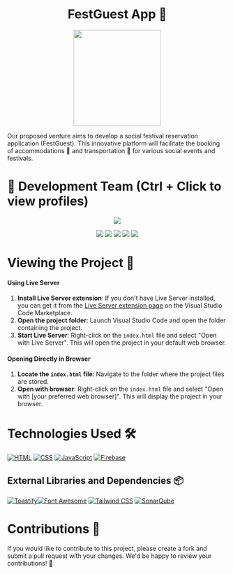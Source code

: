 <h1 align="center">FestGuest App 🎉</h1>

<p align="center">
<img width="200" height="220" src="https://github.com/marco-nh/FestGuest/assets/90756437/f77c8bf2-bfba-489d-a501-4b1ca032327c" align="center">
</p>

Our proposed venture aims to develop a social festival reservation application (FestGuest). This innovative platform will facilitate the booking of accommodations 🏨 and transportation 🚗 for various social events and festivals.

# 👥 Development Team (Ctrl + Click to view profiles)

<p align="center">
    <img src="https://github.com/marco-nh/FestGuest/assets/90756437/fb80a7c2-e8d2-4674-ba5d-f07f18e50e37"/>
</p>
<p align="center">
  <a href="https://github.com/AlejandroDavidArzolaSaavedra"><img src="https://img.shields.io/badge/GitHub-Alejandro-red?style=flat-square&logo=github"/></a>
  <a href="https://github.com/DavidDenoia"><img src="https://img.shields.io/badge/GitHub-David-green?style=flat-square&logo=github"/></a>
  <a href="https://github.com/Roichu5k"><img src="https://img.shields.io/badge/GitHub-Roi-orange?style=flat-square&logo=github"/></a>
  <a href="https://github.com/marco-nh"><img src="https://img.shields.io/badge/GitHub-Marco-blue?style=flat-square&logo=github"/></a>
  <a href="https://github.com/user-nizan"><img src="https://img.shields.io/badge/GitHub-Nizan-purple?style=flat-square&logo=github"/></a>
</p>


# Viewing the Project 👀

<h4>Using Live Server</h4>

1. **Install Live Server extension**: If you don't have Live Server installed, you can get it from the [Live Server extension page](https://marketplace.visualstudio.com/items?itemName=ritwickdey.LiveServer) on the Visual Studio Code Marketplace.
2. **Open the project folder**: Launch Visual Studio Code and open the folder containing the project.
3. **Start Live Server**: Right-click on the `index.html` file and select "Open with Live Server". This will open the project in your default web browser.

<h4>Opening Directly in Browser</h4>

1. **Locate the `index.html` file**: Navigate to the folder where the project files are stored.
2. **Open with browser**: Right-click on the `index.html` file and select "Open with [your preferred web browser]". This will display the project in your browser.


 # Technologies Used 🛠️

[![HTML](https://img.shields.io/badge/HTML-Markup-orange?style=flat-square&logo=html5)](https://www.w3.org/html/) [![CSS](https://img.shields.io/badge/CSS-Styling-blue?style=flat-square&logo=css3)](https://www.w3.org/Style/CSS/) [![JavaScript](https://img.shields.io/badge/JavaScript-Programming-yellow?style=flat-square&logo=javascript)](https://developer.mozilla.org/en-US/docs/Web/JavaScript) [![Firebase](https://img.shields.io/badge/Firebase-database-red?style=flat-square&logo=firebase)](https://firebase.google.com/)

## External Libraries and Dependencies 📦

[![Toastify](https://img.shields.io/badge/Toastify-JavaScript%20Library-yellow?style=flat-square)](https://github.com/apvarun/toastify-js)[![Font Awesome](https://img.shields.io/badge/Font%20Awesome-Icon%20Library-lightgrey?style=flat-square&logo=font-awesome)](https://fontawesome.com/) [![Tailwind CSS](https://img.shields.io/badge/Tailwind%20CSS-CSS%20Framework-blue?style=flat-square&logo=tailwind-css)](https://tailwindcss.com/)
[![SonarQube](https://img.shields.io/badge/SonarQube-Code%20Quality-green?style=flat-square&logo=sonarqube)](https://www.sonarqube.org/)

# Contributions 🤝

If you would like to contribute to this project, please create a fork and submit a pull request with your changes. We'd be happy to review your contributions! 🤗
